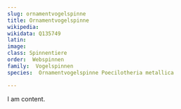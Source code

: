 ```yaml
---
slug: ornamentvogelspinne
title: Ornamentvogelspinne
wikipedia: 
wikidata: Q135749
latin:
image: 
class: Spinnentiere
order:  Webspinnen
family:  Vogelspinnen
species:  Ornamentvogelspinne Poecilotheria metallica

---
```


I am content.
